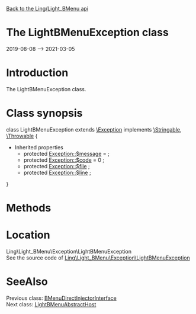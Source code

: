 [Back to the Ling/Light_BMenu api](https://github.com/lingtalfi/Light_BMenu/blob/master/doc/api/Ling/Light_BMenu.md)



The LightBMenuException class
================
2019-08-08 --> 2021-03-05






Introduction
============

The LightBMenuException class.



Class synopsis
==============


class <span class="pl-k">LightBMenuException</span> extends [\Exception](http://php.net/manual/en/class.exception.php) implements [\Stringable](https://wiki.php.net/rfc/stringable), [\Throwable](http://php.net/manual/en/class.throwable.php) {

- Inherited properties
    - protected  [Exception::$message](#property-message) =  ;
    - protected  [Exception::$code](#property-code) = 0 ;
    - protected  [Exception::$file](#property-file) ;
    - protected  [Exception::$line](#property-line) ;

}






Methods
==============






Location
=============
Ling\Light_BMenu\Exception\LightBMenuException<br>
See the source code of [Ling\Light_BMenu\Exception\LightBMenuException](https://github.com/lingtalfi/Light_BMenu/blob/master/Exception/LightBMenuException.php)



SeeAlso
==============
Previous class: [BMenuDirectInjectorInterface](https://github.com/lingtalfi/Light_BMenu/blob/master/doc/api/Ling/Light_BMenu/DirectInjection/BMenuDirectInjectorInterface.md)<br>Next class: [LightBMenuAbstractHost](https://github.com/lingtalfi/Light_BMenu/blob/master/doc/api/Ling/Light_BMenu/Host/LightBMenuAbstractHost.md)<br>
